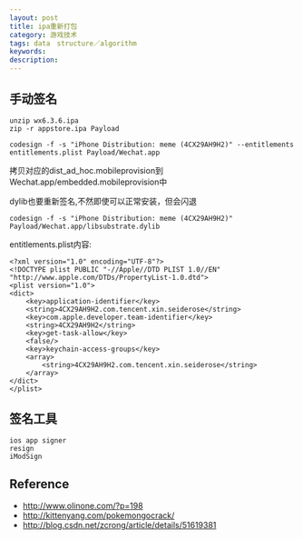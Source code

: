 ```yaml
---
layout: post
title: ipa重新打包
category: 游戏技术
tags: data　structure／algorithm
keywords: 
description: 
---
```


## 手动签名

```
unzip wx6.3.6.ipa
zip -r appstore.ipa Payload

codesign -f -s "iPhone Distribution: meme (4CX29AH9H2)" --entitlements entitlements.plist Payload/Wechat.app
```

拷贝对应的dist_ad_hoc.mobileprovision到Wechat.app/embedded.mobileprovision中

dylib也要重新签名,不然即使可以正常安装，但会闪退

```
codesign -f -s "iPhone Distribution: meme (4CX29AH9H2)" Payload/Wechat.app/libsubstrate.dylib
```

entitlements.plist内容:

```
<?xml version="1.0" encoding="UTF-8"?>
<!DOCTYPE plist PUBLIC "-//Apple//DTD PLIST 1.0//EN" "http://www.apple.com/DTDs/PropertyList-1.0.dtd">
<plist version="1.0">
<dict>
	<key>application-identifier</key>
	<string>4CX29AH9H2.com.tencent.xin.seiderose</string>
	<key>com.apple.developer.team-identifier</key>
	<string>4CX29AH9H2</string>
	<key>get-task-allow</key>
	<false/>
	<key>keychain-access-groups</key>
	<array>
		<string>4CX29AH9H2.com.tencent.xin.seiderose</string>
	</array>
</dict>
</plist>
```

## 签名工具

```
ios app signer
resign
iModSign
```

## Reference

* <http://www.olinone.com/?p=198>
* <http://kittenyang.com/pokemongocrack/>
* <http://blog.csdn.net/zcrong/article/details/51619381>